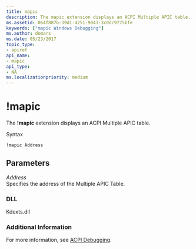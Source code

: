 ```yaml
---
title: mapic
description: The mapic extension displays an ACPI Multiple APIC table.
ms.assetid: 064f887b-39d1-4251-9043-3c0dc9775bfe
keywords: ["mapic Windows Debugging"]
ms.author: domars
ms.date: 05/23/2017
topic_type:
- apiref
api_name:
- mapic
api_type:
- NA
ms.localizationpriority: medium
---
```


# !mapic


The **!mapic** extension displays an ACPI Multiple APIC table.

Syntax

```
!mapic Address
```

## <span id="ddk__mapic_dbg"></span><span id="DDK__MAPIC_DBG"></span>Parameters


<span id="_______Address______"></span><span id="_______address______"></span><span id="_______ADDRESS______"></span> *Address*   
Specifies the address of the Multiple APIC Table.

### <span id="DLL"></span><span id="dll"></span>DLL

Kdexts.dll

### <span id="Additional_Information"></span><span id="additional_information"></span><span id="ADDITIONAL_INFORMATION"></span>Additional Information

For more information, see [ACPI Debugging](acpi-debugging.md).

 

 





